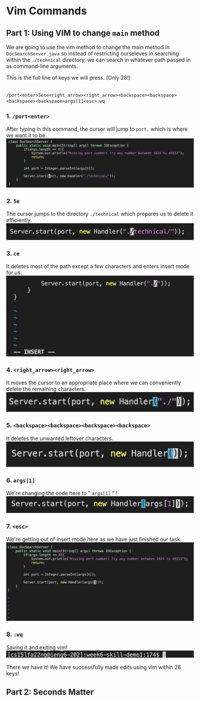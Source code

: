 # Vim Commands

## Part 1: Using VIM to change ``` main ``` method

We are going to use the vim method to change the main method in ``` DocSearchServer.java ``` so instead of restricting ourseleves in searching within the ``` ./technical ``` directory, we can search in whatever path passed in as command-line arguments.

This is the full line of keys we will press. (Only 28!)

```

/port<enter>5ece<right_arrow><right_arrow><backspace><backspace><backspace><backspace>args[1]<esc>:wq 

```

### 1. ``` /port<enter> ``` 
After typing in this command, the cursor will jump to ``` port, ``` which is where we want it to be.
![Image](lab4-part1.1.png)

### 2. ``` 5e ```
The cursor jumps to the directory ``` ./technical ``` which prepares us to delete it efficiently.
![Image](lab4-part2.1.png)

### 3. ``` ce ```
It deletes most of the path except a few characters and enters insert mode for us.
![Image](lab4-part3.1.png)

### 4. ``` <right_arrow><right_arrow> ```
It moves the cursor to an appropriate place where we can conveniently delete the remaining characters.
![Image](lab4-part4.1.png)

### 5. ``` <backspace><backspace><backspace><backspace> ```
It deletes the unwanted leftover characters.
![Image](lab4-part5.1.png)

### 6. ``` args[1] ```
We're changing the code here to " ``` args[1] ``` " !
![Image](lab4-part6.1.png)

### 7. ``` <esc> ```
We're getting out of insert mode here as we have just finished our task.
![Image](lab4-part7.1.png)

### 8. ``` :wq ```
Saving it and exiting vim!
![Image](lab4-part8.1.png)

There we have it! We have successfully made edits using vim within 28 keys!

## Part 2: Seconds Matter

